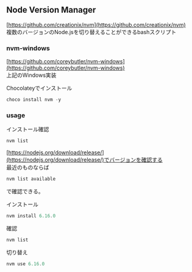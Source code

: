 ## Node Version Manager
[https://github.com/creationix/nvm](https://github.com/creationix/nvm)  
複数のバージョンのNode.jsを切り替えることができるbashスクリプト

### nvm-windows
[https://github.com/coreybutler/nvm-windows](https://github.com/coreybutler/nvm-windows)  
上記のWindows実装

Chocolateyでインストール
```ps1
choco install nvm -y
```

### usage

インストール確認
```ps1
nvm list
```

[https://nodejs.org/download/release/](https://nodejs.org/download/release/)でバージョンを確認する  
最近のものならば
```ps1
nvm list available
```
で確認できる。

インストール
```ps1
nvm install 6.16.0
```

確認
```ps1
nvm list
```

切り替え
```ps1
nvm use 6.16.0
```
